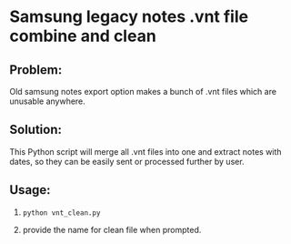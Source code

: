 # Samsung legacy notes .vnt file combine and clean

## Problem:
Old samsung notes export option makes a bunch of .vnt files which are unusable anywhere.

## Solution:
This Python script will merge all .vnt files into one and extract notes with dates, so they can be easily sent or processed further by user.

## Usage:

1. ```python vnt_clean.py```

2. provide the name for clean file when prompted.




